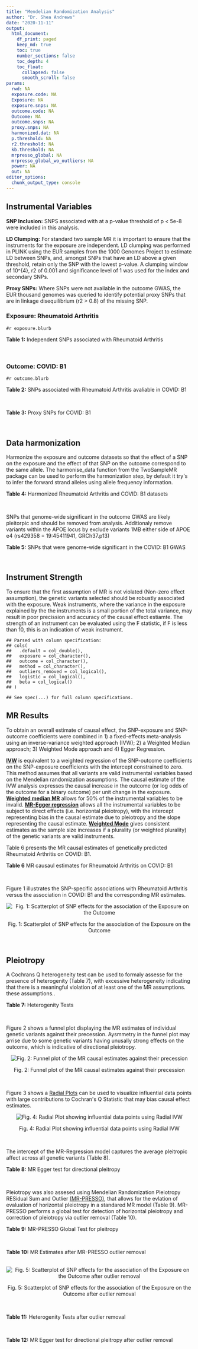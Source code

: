 ```yaml
---
title: "Mendelian Randomization Analysis"
author: "Dr. Shea Andrews"
date: "2020-11-11"
output:
  html_document:
    df_print: paged
    keep_md: true
    toc: true
    number_sections: false
    toc_depth: 4
    toc_float:
      collapsed: false
      smooth_scroll: false
params:
  rwd: NA
  exposure.code: NA
  Exposure: NA
  exposure.snps: NA
  outcome.code: NA
  Outcome: NA
  outcome.snps: NA
  proxy.snps: NA
  harmonized.dat: NA
  p.threshold: NA
  r2.threshold: NA
  kb.threshold: NA
  mrpresso_global: NA
  mrpresso_global_wo_outliers: NA
  power: NA
  out: NA
editor_options:
  chunk_output_type: console
---
```







## Instrumental Variables
**SNP Inclusion:** SNPS associated with at a p-value threshold of p < 5e-8 were included in this analysis.
<br>

**LD Clumping:** For standard two sample MR it is important to ensure that the instruments for the exposure are independent. LD clumping was performed in PLINK using the EUR samples from the 1000 Genomes Project to estimate LD between SNPs, and, amongst SNPs that have an LD above a given threshold, retain only the SNP with the lowest p-value. A clumping window of 10^{4}, r2 of 0.001 and significance level of 1 was used for the index and secondary SNPs.
<br>

**Proxy SNPs:** Where SNPs were not available in the outcome GWAS, the EUR thousand genomes was queried to identify potential proxy SNPs that are in linkage disequilibrium (r2 > 0.8) of the missing SNP.
<br>

### Exposure: Rheumatoid Arthritis
`#r exposure.blurb`
<br>

**Table 1:** Independent SNPs associated with Rheumatoid Arthritis
<div data-pagedtable="false">
  <script data-pagedtable-source type="application/json">
{"columns":[{"label":["SNP"],"name":[1],"type":["chr"],"align":["left"]},{"label":["CHROM"],"name":[2],"type":["dbl"],"align":["right"]},{"label":["POS"],"name":[3],"type":["dbl"],"align":["right"]},{"label":["REF"],"name":[4],"type":["chr"],"align":["left"]},{"label":["ALT"],"name":[5],"type":["chr"],"align":["left"]},{"label":["AF"],"name":[6],"type":["dbl"],"align":["right"]},{"label":["BETA"],"name":[7],"type":["dbl"],"align":["right"]},{"label":["SE"],"name":[8],"type":["dbl"],"align":["right"]},{"label":["Z"],"name":[9],"type":["dbl"],"align":["right"]},{"label":["P"],"name":[10],"type":["dbl"],"align":["right"]},{"label":["N"],"name":[11],"type":["dbl"],"align":["right"]},{"label":["TRAIT"],"name":[12],"type":["chr"],"align":["left"]}],"data":[{"1":"rs187786174","2":"1","3":"2523811","4":"G","5":"A","6":"0.0204778","7":"-0.11653382","8":"0.015306122","9":"-7.613543","10":"2.2e-10","11":"58284","12":"Rheumatoid_Arthritis"},{"1":"rs2240336","2":"1","3":"17674402","4":"C","5":"T","6":"0.3954930","7":"-0.10536052","8":"0.015306122","9":"-6.883554","10":"1.4e-09","11":"58284","12":"Rheumatoid_Arthritis"},{"1":"rs28411352","2":"1","3":"38278579","4":"C","5":"T","6":"0.2434500","7":"0.10436002","8":"0.022959184","9":"4.545458","10":"5.2e-09","11":"58284","12":"Rheumatoid_Arthritis"},{"1":"rs2476601","2":"1","3":"114377568","4":"A","5":"G","6":"0.8679250","7":"-0.59332700","8":"0.043367347","9":"-13.681400","10":"1.6e-149","11":"58284","12":"Rheumatoid_Arthritis"},{"1":"rs61828284","2":"1","3":"173299743","4":"C","5":"T","6":"0.0550693","7":"-0.19845094","8":"0.028061224","9":"-7.072070","10":"8.7e-09","11":"58284","12":"Rheumatoid_Arthritis"},{"1":"rs34695944","2":"2","3":"61124850","4":"T","5":"C","6":"0.3807150","7":"0.11653400","8":"0.015306122","9":"7.613540","10":"4.4e-14","11":"58284","12":"Rheumatoid_Arthritis"},{"1":"rs2661798","2":"2","3":"65635688","4":"A","5":"T","6":"0.3834450","7":"0.09431070","8":"0.015306122","9":"6.161630","10":"1.1e-09","11":"58284","12":"Rheumatoid_Arthritis"},{"1":"rs9653442","2":"2","3":"100825367","4":"C","5":"T","6":"0.5316020","7":"-0.10536052","8":"0.015306122","9":"-6.883554","10":"3.6e-12","11":"58284","12":"Rheumatoid_Arthritis"},{"1":"rs13426947","2":"2","3":"191933254","4":"G","5":"A","6":"0.1827410","7":"0.13102826","8":"0.022959184","9":"5.707009","10":"2.4e-12","11":"58284","12":"Rheumatoid_Arthritis"},{"1":"rs3087243","2":"2","3":"204738919","4":"G","5":"A","6":"0.3997100","7":"-0.13926207","8":"0.015306122","9":"-9.098455","10":"9.2e-20","11":"58284","12":"Rheumatoid_Arthritis"},{"1":"rs4452313","2":"3","3":"17047032","4":"A","5":"T","6":"0.2911230","7":"0.10536100","8":"0.015306122","9":"6.883550","10":"2.7e-10","11":"58284","12":"Rheumatoid_Arthritis"},{"1":"rs9310852","2":"3","3":"27784997","4":"A","5":"G","6":"0.4663500","7":"0.08338160","8":"0.015306122","9":"5.447600","10":"3.2e-08","11":"58284","12":"Rheumatoid_Arthritis"},{"1":"rs73081554","2":"3","3":"58302935","4":"C","5":"T","6":"0.0746377","7":"0.16551444","8":"0.035714286","9":"4.634404","10":"4.7e-08","11":"58284","12":"Rheumatoid_Arthritis"},{"1":"rs34046593","2":"4","3":"26111593","4":"G","5":"A","6":"0.2991580","7":"0.13976194","8":"0.020408163","9":"6.848335","10":"9.2e-17","11":"58284","12":"Rheumatoid_Arthritis"},{"1":"rs7731626","2":"5","3":"55444683","4":"G","5":"A","6":"0.3155110","7":"-0.19845094","8":"0.017857143","9":"-11.113253","10":"7.9e-23","11":"58284","12":"Rheumatoid_Arthritis"},{"1":"rs2561477","2":"5","3":"102608924","4":"G","5":"A","6":"0.3092130","7":"-0.10536052","8":"0.015306122","9":"-6.883554","10":"5.2e-10","11":"58284","12":"Rheumatoid_Arthritis"},{"1":"rs75599496","2":"6","3":"29205139","4":"G","5":"A","6":"0.0732724","7":"0.26236426","8":"0.038265306","9":"6.856453","10":"9.3e-18","11":"58284","12":"Rheumatoid_Arthritis"},{"1":"rs73432769","2":"6","3":"30716170","4":"C","5":"T","6":"0.0184850","7":"0.35065687","8":"0.066326531","9":"5.286827","10":"2.3e-13","11":"58284","12":"Rheumatoid_Arthritis"},{"1":"rs7754520","2":"6","3":"31906505","4":"C","5":"T","6":"0.0691295","7":"-0.57981850","8":"0.017857143","9":"-32.469836","10":"2.5e-75","11":"58284","12":"Rheumatoid_Arthritis"},{"1":"rs9296009","2":"6","3":"32114515","4":"A","5":"T","6":"0.1878170","7":"0.59783700","8":"0.007653061","9":"78.117400","10":"1.0e-250","11":"58284","12":"Rheumatoid_Arthritis"},{"1":"rs2858329","2":"6","3":"32658801","4":"A","5":"G","6":"0.4728350","7":"0.47803600","8":"0.010204082","9":"46.847500","10":"4.9e-204","11":"58284","12":"Rheumatoid_Arthritis"},{"1":"rs9277398","2":"6","3":"33051280","4":"T","5":"C","6":"0.2576700","7":"-0.35065700","8":"0.025510204","9":"-13.745700","10":"1.3e-86","11":"58284","12":"Rheumatoid_Arthritis"},{"1":"rs9277956","2":"6","3":"33211790","4":"G","5":"C","6":"0.1124360","7":"0.24846100","8":"0.017857143","9":"13.913800","10":"1.1e-32","11":"58284","12":"Rheumatoid_Arthritis"},{"1":"rs3799963","2":"6","3":"44231479","4":"G","5":"C","6":"0.0456204","7":"0.28768200","8":"0.038265306","9":"7.518090","10":"3.3e-08","11":"58284","12":"Rheumatoid_Arthritis"},{"1":"rs17264332","2":"6","3":"138005515","4":"A","5":"G","6":"0.2031930","7":"0.16251900","8":"0.015306122","9":"10.617900","10":"7.1e-19","11":"58284","12":"Rheumatoid_Arthritis"},{"1":"rs212389","2":"6","3":"159489791","4":"G","5":"A","6":"0.6965900","7":"0.09531018","8":"0.017857143","9":"5.337370","10":"1.1e-09","11":"58284","12":"Rheumatoid_Arthritis"},{"1":"rs1571878","2":"6","3":"167540842","4":"C","5":"T","6":"0.5631370","7":"-0.11653382","8":"0.012755102","9":"-9.136251","10":"4.9e-15","11":"58284","12":"Rheumatoid_Arthritis"},{"1":"rs3778753","2":"7","3":"128580042","4":"A","5":"G","6":"0.4340900","7":"0.11653400","8":"0.012755102","9":"9.136250","10":"4.2e-12","11":"58284","12":"Rheumatoid_Arthritis"},{"1":"rs11574914","2":"9","3":"34710338","4":"G","5":"A","6":"0.2992700","7":"0.12221763","8":"0.017857143","9":"6.844187","10":"1.5e-13","11":"58284","12":"Rheumatoid_Arthritis"},{"1":"rs10985070","2":"9","3":"123636121","4":"C","5":"A","6":"0.5272530","7":"-0.08338161","8":"0.015306122","9":"-5.447598","10":"1.7e-08","11":"58284","12":"Rheumatoid_Arthritis"},{"1":"rs706778","2":"10","3":"6098949","4":"C","5":"T","6":"0.4382760","7":"0.10436002","8":"0.017857143","9":"5.844161","10":"7.1e-12","11":"58284","12":"Rheumatoid_Arthritis"},{"1":"rs537544","2":"10","3":"8108382","4":"C","5":"T","6":"0.6293170","7":"-0.11653382","8":"0.015306122","9":"-7.613543","10":"8.0e-11","11":"58284","12":"Rheumatoid_Arthritis"},{"1":"rs12764378","2":"10","3":"63800004","4":"G","5":"A","6":"0.1825770","7":"0.13102826","8":"0.020408163","9":"6.420385","10":"1.9e-13","11":"58284","12":"Rheumatoid_Arthritis"},{"1":"rs10790268","2":"11","3":"118729391","4":"A","5":"G","6":"0.7762200","7":"0.16251900","8":"0.017857143","9":"9.101060","10":"3.3e-15","11":"58284","12":"Rheumatoid_Arthritis"},{"1":"rs9603608","2":"13","3":"40318819","4":"A","5":"C","6":"0.3852190","7":"-0.10436000","8":"0.017857143","9":"-5.844160","10":"7.6e-11","11":"58284","12":"Rheumatoid_Arthritis"},{"1":"rs8032939","2":"15","3":"38834033","4":"T","5":"C","6":"0.2649730","7":"0.11653400","8":"0.015306122","9":"7.613540","10":"2.4e-12","11":"58284","12":"Rheumatoid_Arthritis"},{"1":"rs8026898","2":"15","3":"69991417","4":"G","5":"A","6":"0.2595490","7":"0.14842001","8":"0.017857143","9":"8.311520","10":"2.4e-17","11":"58284","12":"Rheumatoid_Arthritis"},{"1":"rs13330176","2":"16","3":"86019087","4":"T","5":"A","6":"0.2022250","7":"0.11332869","8":"0.022959184","9":"4.936094","10":"9.0e-09","11":"58284","12":"Rheumatoid_Arthritis"},{"1":"rs59716545","2":"17","3":"38031857","4":"T","5":"G","6":"0.4167600","7":"0.09431070","8":"0.015306122","9":"6.161630","10":"2.0e-09","11":"58284","12":"Rheumatoid_Arthritis"},{"1":"rs592390","2":"18","3":"12822314","4":"T","5":"C","6":"0.4455140","7":"-0.09531020","8":"0.017857143","9":"-5.337370","10":"3.8e-09","11":"58284","12":"Rheumatoid_Arthritis"},{"1":"rs74956615","2":"19","3":"10427721","4":"T","5":"A","6":"0.0428850","7":"-0.37106368","8":"0.033163265","9":"-11.188997","10":"3.3e-16","11":"58284","12":"Rheumatoid_Arthritis"},{"1":"rs4239702","2":"20","3":"44749251","4":"T","5":"C","6":"0.7548950","7":"0.13926200","8":"0.015306122","9":"9.098460","10":"4.2e-14","11":"58284","12":"Rheumatoid_Arthritis"},{"1":"rs8133843","2":"21","3":"36738242","4":"G","5":"A","6":"0.6307830","7":"0.09531018","8":"0.020408163","9":"4.670199","10":"6.0e-09","11":"58284","12":"Rheumatoid_Arthritis"},{"1":"rs225433","2":"21","3":"43809418","4":"C","5":"G","6":"0.2398330","7":"-0.12783337","8":"0.020408163","9":"-6.263835","10":"1.8e-08","11":"58284","12":"Rheumatoid_Arthritis"},{"1":"rs2069235","2":"22","3":"39747780","4":"G","5":"A","6":"0.3169090","7":"0.10436002","8":"0.017857143","9":"5.844161","10":"3.0e-10","11":"58284","12":"Rheumatoid_Arthritis"}],"options":{"columns":{"min":{},"max":[10]},"rows":{"min":[10],"max":[10]},"pages":{}}}
  </script>
</div>
<br>

### Outcome: COVID: B1
`#r outcome.blurb`
<br>

**Table 2:** SNPs associated with Rheumatoid Arthritis avaliable in COVID: B1
<div data-pagedtable="false">
  <script data-pagedtable-source type="application/json">
{"columns":[{"label":["SNP"],"name":[1],"type":["chr"],"align":["left"]},{"label":["CHROM"],"name":[2],"type":["dbl"],"align":["right"]},{"label":["POS"],"name":[3],"type":["dbl"],"align":["right"]},{"label":["REF"],"name":[4],"type":["chr"],"align":["left"]},{"label":["ALT"],"name":[5],"type":["chr"],"align":["left"]},{"label":["AF"],"name":[6],"type":["dbl"],"align":["right"]},{"label":["BETA"],"name":[7],"type":["dbl"],"align":["right"]},{"label":["SE"],"name":[8],"type":["dbl"],"align":["right"]},{"label":["Z"],"name":[9],"type":["dbl"],"align":["right"]},{"label":["P"],"name":[10],"type":["dbl"],"align":["right"]},{"label":["N"],"name":[11],"type":["dbl"],"align":["right"]},{"label":["TRAIT"],"name":[12],"type":["chr"],"align":["left"]}],"data":[{"1":"rs2240336","2":"1","3":"17674402","4":"C","5":"T","6":"0.4508","7":"-0.0667930","8":"0.039009","9":"-1.71224589","10":"8.685e-02","11":"10908","12":"COVID:_hospitalized_vs._not_hospitalized"},{"1":"rs28411352","2":"1","3":"38278579","4":"C","5":"T","6":"0.2945","7":"-0.0833410","8":"0.045908","9":"-1.81539165","10":"6.946e-02","11":"10908","12":"COVID:_hospitalized_vs._not_hospitalized"},{"1":"rs2476601","2":"1","3":"114377568","4":"A","5":"G","6":"0.8295","7":"0.0495930","8":"0.073878","9":"0.67128238","10":"5.020e-01","11":"10639","12":"COVID:_hospitalized_vs._not_hospitalized"},{"1":"rs61828284","2":"1","3":"173299743","4":"C","5":"T","6":"0.1611","7":"0.0657390","8":"0.074729","9":"0.87969864","10":"3.790e-01","11":"10908","12":"COVID:_hospitalized_vs._not_hospitalized"},{"1":"rs34695944","2":"2","3":"61124850","4":"T","5":"C","6":"0.3412","7":"-0.0776690","8":"0.043437","9":"-1.78808389","10":"7.376e-02","11":"10908","12":"COVID:_hospitalized_vs._not_hospitalized"},{"1":"rs2661798","2":"2","3":"65635688","4":"A","5":"T","6":"0.4084","7":"0.0014620","8":"0.041224","9":"0.03546478","10":"9.717e-01","11":"10908","12":"COVID:_hospitalized_vs._not_hospitalized"},{"1":"rs9653442","2":"2","3":"100825367","4":"C","5":"T","6":"0.4862","7":"0.0081352","8":"0.039920","9":"0.20378758","10":"8.385e-01","11":"10546","12":"COVID:_hospitalized_vs._not_hospitalized"},{"1":"rs13426947","2":"2","3":"191933254","4":"G","5":"A","6":"0.2538","7":"0.0664100","8":"0.049215","9":"1.34938535","10":"1.772e-01","11":"10908","12":"COVID:_hospitalized_vs._not_hospitalized"},{"1":"rs3087243","2":"2","3":"204738919","4":"G","5":"A","6":"0.4285","7":"0.0420410","8":"0.039702","9":"1.05891391","10":"2.896e-01","11":"10908","12":"COVID:_hospitalized_vs._not_hospitalized"},{"1":"rs4452313","2":"3","3":"17047032","4":"A","5":"T","6":"0.3638","7":"-0.0113860","8":"0.046266","9":"-0.24609865","10":"8.056e-01","11":"9697","12":"COVID:_hospitalized_vs._not_hospitalized"},{"1":"rs9310852","2":"3","3":"27784997","4":"A","5":"G","6":"0.5222","7":"0.0077108","8":"0.040705","9":"0.18943127","10":"8.498e-01","11":"10208","12":"COVID:_hospitalized_vs._not_hospitalized"},{"1":"rs73081554","2":"3","3":"58302935","4":"C","5":"T","6":"0.1454","7":"-0.0119840","8":"0.088597","9":"-0.13526417","10":"8.924e-01","11":"10742","12":"COVID:_hospitalized_vs._not_hospitalized"},{"1":"rs34046593","2":"4","3":"26111593","4":"G","5":"A","6":"0.3660","7":"-0.0125110","8":"0.041858","9":"-0.29889149","10":"7.650e-01","11":"10908","12":"COVID:_hospitalized_vs._not_hospitalized"},{"1":"rs7731626","2":"5","3":"55444683","4":"G","5":"A","6":"0.3755","7":"-0.0136780","8":"0.042114","9":"-0.32478511","10":"7.453e-01","11":"10546","12":"COVID:_hospitalized_vs._not_hospitalized"},{"1":"rs2561477","2":"5","3":"102608924","4":"G","5":"A","6":"0.3085","7":"0.0758910","8":"0.044256","9":"1.71481833","10":"8.638e-02","11":"10908","12":"COVID:_hospitalized_vs._not_hospitalized"},{"1":"rs75599496","2":"6","3":"29205139","4":"G","5":"A","6":"0.1380","7":"0.0782700","8":"0.095489","9":"0.81967556","10":"4.124e-01","11":"10742","12":"COVID:_hospitalized_vs._not_hospitalized"},{"1":"rs73432769","2":"6","3":"30716170","4":"C","5":"T","6":"0.1412","7":"0.0174810","8":"0.093281","9":"0.18740151","10":"8.513e-01","11":"10443","12":"COVID:_hospitalized_vs._not_hospitalized"},{"1":"rs7754520","2":"6","3":"31906505","4":"C","5":"T","6":"0.1875","7":"0.0865920","8":"0.062581","9":"1.38367875","10":"1.665e-01","11":"10546","12":"COVID:_hospitalized_vs._not_hospitalized"},{"1":"rs9296009","2":"6","3":"32114515","4":"A","5":"T","6":"0.2590","7":"0.0613270","8":"0.048280","9":"1.27023612","10":"2.040e-01","11":"10908","12":"COVID:_hospitalized_vs._not_hospitalized"},{"1":"rs2858329","2":"6","3":"32658801","4":"A","5":"G","6":"0.4622","7":"0.0307700","8":"0.047660","9":"0.64561477","10":"5.185e-01","11":"6446","12":"COVID:_hospitalized_vs._not_hospitalized"},{"1":"rs9277398","2":"6","3":"33051280","4":"T","5":"C","6":"0.3533","7":"0.0310420","8":"0.045898","9":"0.67632577","10":"4.988e-01","11":"8290","12":"COVID:_hospitalized_vs._not_hospitalized"},{"1":"rs9277956","2":"6","3":"33211790","4":"G","5":"C","6":"0.2160","7":"-0.0077179","8":"0.056930","9":"-0.13556824","10":"8.922e-01","11":"10498","12":"COVID:_hospitalized_vs._not_hospitalized"},{"1":"rs3799963","2":"6","3":"44231479","4":"G","5":"C","6":"0.1368","7":"-0.0472110","8":"0.101720","9":"-0.46412702","10":"6.426e-01","11":"10443","12":"COVID:_hospitalized_vs._not_hospitalized"},{"1":"rs17264332","2":"6","3":"138005515","4":"A","5":"G","6":"0.2383","7":"0.0149890","8":"0.051022","9":"0.29377523","10":"7.689e-01","11":"10908","12":"COVID:_hospitalized_vs._not_hospitalized"},{"1":"rs212389","2":"6","3":"159489791","4":"G","5":"A","6":"0.5824","7":"0.0493850","8":"0.041179","9":"1.19927633","10":"2.304e-01","11":"10546","12":"COVID:_hospitalized_vs._not_hospitalized"},{"1":"rs1571878","2":"6","3":"167540842","4":"C","5":"T","6":"0.5574","7":"-0.0151850","8":"0.039473","9":"-0.38469333","10":"7.005e-01","11":"10908","12":"COVID:_hospitalized_vs._not_hospitalized"},{"1":"rs3778753","2":"7","3":"128580042","4":"A","5":"G","6":"0.4615","7":"-0.0181230","8":"0.039067","9":"-0.46389536","10":"6.427e-01","11":"10546","12":"COVID:_hospitalized_vs._not_hospitalized"},{"1":"rs11574914","2":"9","3":"34710338","4":"G","5":"A","6":"0.3321","7":"-0.0123840","8":"0.044391","9":"-0.27897547","10":"7.803e-01","11":"10208","12":"COVID:_hospitalized_vs._not_hospitalized"},{"1":"rs10985070","2":"9","3":"123636121","4":"C","5":"A","6":"0.5146","7":"-0.0221650","8":"0.040330","9":"-0.54959088","10":"5.826e-01","11":"10805","12":"COVID:_hospitalized_vs._not_hospitalized"},{"1":"rs706778","2":"10","3":"6098949","4":"C","5":"T","6":"0.4484","7":"-0.0190590","8":"0.039084","9":"-0.48764200","10":"6.258e-01","11":"10908","12":"COVID:_hospitalized_vs._not_hospitalized"},{"1":"rs537544","2":"10","3":"8108382","4":"C","5":"T","6":"0.5974","7":"0.0475450","8":"0.040531","9":"1.17305273","10":"2.408e-01","11":"10546","12":"COVID:_hospitalized_vs._not_hospitalized"},{"1":"rs12764378","2":"10","3":"63800004","4":"G","5":"A","6":"0.2637","7":"-0.1097500","8":"0.049228","9":"-2.22942228","10":"2.579e-02","11":"10908","12":"COVID:_hospitalized_vs._not_hospitalized"},{"1":"rs10790268","2":"11","3":"118729391","4":"A","5":"G","6":"0.7390","7":"-0.0876000","8":"0.058634","9":"-1.49401371","10":"1.352e-01","11":"9389","12":"COVID:_hospitalized_vs._not_hospitalized"},{"1":"rs9603608","2":"13","3":"40318819","4":"A","5":"C","6":"0.3352","7":"-0.0015089","8":"0.050268","9":"-0.03001711","10":"9.761e-01","11":"9389","12":"COVID:_hospitalized_vs._not_hospitalized"},{"1":"rs8032939","2":"15","3":"38834033","4":"T","5":"C","6":"0.3761","7":"-0.0053703","8":"0.043181","9":"-0.12436720","10":"9.010e-01","11":"10908","12":"COVID:_hospitalized_vs._not_hospitalized"},{"1":"rs8026898","2":"15","3":"69991417","4":"G","5":"A","6":"0.3426","7":"-0.0073851","8":"0.042740","9":"-0.17279130","10":"8.628e-01","11":"10908","12":"COVID:_hospitalized_vs._not_hospitalized"},{"1":"rs13330176","2":"16","3":"86019087","4":"T","5":"A","6":"0.2841","7":"-0.0120410","8":"0.046268","9":"-0.26024466","10":"7.947e-01","11":"10908","12":"COVID:_hospitalized_vs._not_hospitalized"},{"1":"rs59716545","2":"17","3":"38031857","4":"T","5":"G","6":"0.4007","7":"-0.0080932","8":"0.043840","9":"-0.18460766","10":"8.535e-01","11":"8704","12":"COVID:_hospitalized_vs._not_hospitalized"},{"1":"rs592390","2":"18","3":"12822314","4":"T","5":"C","6":"0.3918","7":"-0.0213290","8":"0.041869","9":"-0.50942225","10":"6.105e-01","11":"10908","12":"COVID:_hospitalized_vs._not_hospitalized"},{"1":"rs74956615","2":"19","3":"10427721","4":"T","5":"A","6":"0.1554","7":"0.3923900","8":"0.098778","9":"3.97244326","10":"7.113e-05","11":"8546","12":"COVID:_hospitalized_vs._not_hospitalized"},{"1":"rs4239702","2":"20","3":"44749251","4":"T","5":"C","6":"0.6935","7":"-0.0340970","8":"0.043869","9":"-0.77724589","10":"4.370e-01","11":"10908","12":"COVID:_hospitalized_vs._not_hospitalized"},{"1":"rs8133843","2":"21","3":"36738242","4":"G","5":"A","6":"0.6065","7":"-0.0220740","8":"0.040712","9":"-0.54219886","10":"5.877e-01","11":"10908","12":"COVID:_hospitalized_vs._not_hospitalized"},{"1":"rs225433","2":"21","3":"43809418","4":"C","5":"G","6":"0.3201","7":"0.0415860","8":"0.064112","9":"0.64864612","10":"5.166e-01","11":"7116","12":"COVID:_hospitalized_vs._not_hospitalized"},{"1":"rs2069235","2":"22","3":"39747780","4":"G","5":"A","6":"0.3565","7":"0.0071375","8":"0.041605","9":"0.17155390","10":"8.638e-01","11":"10908","12":"COVID:_hospitalized_vs._not_hospitalized"},{"1":"rs187786174","2":"NA","3":"NA","4":"NA","5":"NA","6":"NA","7":"NA","8":"NA","9":"NA","10":"NA","11":"NA","12":"NA"}],"options":{"columns":{"min":{},"max":[10]},"rows":{"min":[10],"max":[10]},"pages":{}}}
  </script>
</div>
<br>

**Table 3:** Proxy SNPs for COVID: B1
<div data-pagedtable="false">
  <script data-pagedtable-source type="application/json">
{"columns":[{"label":["target_snp"],"name":[1],"type":["chr"],"align":["left"]},{"label":["proxy_snp"],"name":[2],"type":["chr"],"align":["left"]},{"label":["ld.r2"],"name":[3],"type":["dbl"],"align":["right"]},{"label":["Dprime"],"name":[4],"type":["dbl"],"align":["right"]},{"label":["PHASE"],"name":[5],"type":["chr"],"align":["left"]},{"label":["X12"],"name":[6],"type":["lgl"],"align":["right"]},{"label":["CHROM"],"name":[7],"type":["dbl"],"align":["right"]},{"label":["POS"],"name":[8],"type":["dbl"],"align":["right"]},{"label":["REF.proxy"],"name":[9],"type":["chr"],"align":["left"]},{"label":["ALT.proxy"],"name":[10],"type":["lgl"],"align":["right"]},{"label":["AF"],"name":[11],"type":["dbl"],"align":["right"]},{"label":["BETA"],"name":[12],"type":["dbl"],"align":["right"]},{"label":["SE"],"name":[13],"type":["dbl"],"align":["right"]},{"label":["Z"],"name":[14],"type":["dbl"],"align":["right"]},{"label":["P"],"name":[15],"type":["dbl"],"align":["right"]},{"label":["N"],"name":[16],"type":["dbl"],"align":["right"]},{"label":["TRAIT"],"name":[17],"type":["chr"],"align":["left"]},{"label":["ref"],"name":[18],"type":["chr"],"align":["left"]},{"label":["ref.proxy"],"name":[19],"type":["lgl"],"align":["right"]},{"label":["alt"],"name":[20],"type":["chr"],"align":["left"]},{"label":["alt.proxy"],"name":[21],"type":["chr"],"align":["left"]},{"label":["ALT"],"name":[22],"type":["chr"],"align":["left"]},{"label":["REF"],"name":[23],"type":["chr"],"align":["left"]},{"label":["proxy.outcome"],"name":[24],"type":["lgl"],"align":["right"]}],"data":[{"1":"rs187786174","2":"rs745368","3":"0.990767","4":"1","5":"AT/GC","6":"NA","7":"1","8":"2524205","9":"C","10":"TRUE","11":"0.3856","12":"0.041098","13":"0.055695","14":"0.7379118","15":"0.4606","16":"7307","17":"COVID:_hospitalized_vs._not_hospitalized","18":"A","19":"TRUE","20":"G","21":"C","22":"A","23":"G","24":"TRUE"}],"options":{"columns":{"min":{},"max":[10]},"rows":{"min":[10],"max":[10]},"pages":{}}}
  </script>
</div>
<br>

## Data harmonization
Harmonize the exposure and outcome datasets so that the effect of a SNP on the exposure and the effect of that SNP on the outcome correspond to the same allele. The harmonise_data function from the TwoSampleMR package can be used to perform the harmonization step, by default it try's to infer the forward strand alleles using allele frequency information.
<br>

**Table 4:** Harmonized Rheumatoid Arthritis and COVID: B1 datasets
<div data-pagedtable="false">
  <script data-pagedtable-source type="application/json">
{"columns":[{"label":["SNP"],"name":[1],"type":["chr"],"align":["left"]},{"label":["effect_allele.exposure"],"name":[2],"type":["chr"],"align":["left"]},{"label":["other_allele.exposure"],"name":[3],"type":["chr"],"align":["left"]},{"label":["effect_allele.outcome"],"name":[4],"type":["chr"],"align":["left"]},{"label":["other_allele.outcome"],"name":[5],"type":["chr"],"align":["left"]},{"label":["beta.exposure"],"name":[6],"type":["dbl"],"align":["right"]},{"label":["beta.outcome"],"name":[7],"type":["dbl"],"align":["right"]},{"label":["eaf.exposure"],"name":[8],"type":["dbl"],"align":["right"]},{"label":["eaf.outcome"],"name":[9],"type":["dbl"],"align":["right"]},{"label":["remove"],"name":[10],"type":["lgl"],"align":["right"]},{"label":["palindromic"],"name":[11],"type":["lgl"],"align":["right"]},{"label":["ambiguous"],"name":[12],"type":["lgl"],"align":["right"]},{"label":["id.outcome"],"name":[13],"type":["chr"],"align":["left"]},{"label":["chr.outcome"],"name":[14],"type":["dbl"],"align":["right"]},{"label":["pos.outcome"],"name":[15],"type":["dbl"],"align":["right"]},{"label":["se.outcome"],"name":[16],"type":["dbl"],"align":["right"]},{"label":["z.outcome"],"name":[17],"type":["dbl"],"align":["right"]},{"label":["pval.outcome"],"name":[18],"type":["dbl"],"align":["right"]},{"label":["samplesize.outcome"],"name":[19],"type":["dbl"],"align":["right"]},{"label":["outcome"],"name":[20],"type":["chr"],"align":["left"]},{"label":["mr_keep.outcome"],"name":[21],"type":["lgl"],"align":["right"]},{"label":["pval_origin.outcome"],"name":[22],"type":["chr"],"align":["left"]},{"label":["chr.exposure"],"name":[23],"type":["dbl"],"align":["right"]},{"label":["pos.exposure"],"name":[24],"type":["dbl"],"align":["right"]},{"label":["se.exposure"],"name":[25],"type":["dbl"],"align":["right"]},{"label":["z.exposure"],"name":[26],"type":["dbl"],"align":["right"]},{"label":["pval.exposure"],"name":[27],"type":["dbl"],"align":["right"]},{"label":["samplesize.exposure"],"name":[28],"type":["dbl"],"align":["right"]},{"label":["exposure"],"name":[29],"type":["chr"],"align":["left"]},{"label":["mr_keep.exposure"],"name":[30],"type":["lgl"],"align":["right"]},{"label":["pval_origin.exposure"],"name":[31],"type":["chr"],"align":["left"]},{"label":["id.exposure"],"name":[32],"type":["chr"],"align":["left"]},{"label":["action"],"name":[33],"type":["dbl"],"align":["right"]},{"label":["mr_keep"],"name":[34],"type":["lgl"],"align":["right"]},{"label":["pt"],"name":[35],"type":["dbl"],"align":["right"]},{"label":["pleitropy_keep"],"name":[36],"type":["lgl"],"align":["right"]},{"label":["mrpresso_RSSobs"],"name":[37],"type":["lgl"],"align":["right"]},{"label":["mrpresso_pval"],"name":[38],"type":["lgl"],"align":["right"]},{"label":["mrpresso_keep"],"name":[39],"type":["lgl"],"align":["right"]}],"data":[{"1":"rs10790268","2":"G","3":"A","4":"G","5":"A","6":"0.16251900","7":"-0.0876000","8":"0.7762200","9":"0.7390","10":"FALSE","11":"FALSE","12":"FALSE","13":"NQE1gi","14":"11","15":"118729391","16":"0.058634","17":"-1.49401371","18":"1.352e-01","19":"9389","20":"covidhgi2020anaB1v4","21":"TRUE","22":"reported","23":"11","24":"118729391","25":"0.017857143","26":"9.101060","27":"3.3e-15","28":"58284","29":"Okada2014rartis","30":"TRUE","31":"reported","32":"zr3tug","33":"2","34":"TRUE","35":"5e-08","36":"TRUE","37":"NA","38":"NA","39":"TRUE"},{"1":"rs10985070","2":"A","3":"C","4":"A","5":"C","6":"-0.08338161","7":"-0.0221650","8":"0.5272530","9":"0.5146","10":"FALSE","11":"FALSE","12":"FALSE","13":"NQE1gi","14":"9","15":"123636121","16":"0.040330","17":"-0.54959088","18":"5.826e-01","19":"10805","20":"covidhgi2020anaB1v4","21":"TRUE","22":"reported","23":"9","24":"123636121","25":"0.015306122","26":"-5.447598","27":"1.7e-08","28":"58284","29":"Okada2014rartis","30":"TRUE","31":"reported","32":"zr3tug","33":"2","34":"TRUE","35":"5e-08","36":"TRUE","37":"NA","38":"NA","39":"TRUE"},{"1":"rs11574914","2":"A","3":"G","4":"A","5":"G","6":"0.12221763","7":"-0.0123840","8":"0.2992700","9":"0.3321","10":"FALSE","11":"FALSE","12":"FALSE","13":"NQE1gi","14":"9","15":"34710338","16":"0.044391","17":"-0.27897547","18":"7.803e-01","19":"10208","20":"covidhgi2020anaB1v4","21":"TRUE","22":"reported","23":"9","24":"34710338","25":"0.017857143","26":"6.844187","27":"1.5e-13","28":"58284","29":"Okada2014rartis","30":"TRUE","31":"reported","32":"zr3tug","33":"2","34":"TRUE","35":"5e-08","36":"TRUE","37":"NA","38":"NA","39":"TRUE"},{"1":"rs12764378","2":"A","3":"G","4":"A","5":"G","6":"0.13102826","7":"-0.1097500","8":"0.1825770","9":"0.2637","10":"FALSE","11":"FALSE","12":"FALSE","13":"NQE1gi","14":"10","15":"63800004","16":"0.049228","17":"-2.22942228","18":"2.579e-02","19":"10908","20":"covidhgi2020anaB1v4","21":"TRUE","22":"reported","23":"10","24":"63800004","25":"0.020408163","26":"6.420385","27":"1.9e-13","28":"58284","29":"Okada2014rartis","30":"TRUE","31":"reported","32":"zr3tug","33":"2","34":"TRUE","35":"5e-08","36":"TRUE","37":"NA","38":"NA","39":"TRUE"},{"1":"rs13330176","2":"A","3":"T","4":"A","5":"T","6":"0.11332869","7":"-0.0120410","8":"0.2022250","9":"0.2841","10":"FALSE","11":"TRUE","12":"FALSE","13":"NQE1gi","14":"16","15":"86019087","16":"0.046268","17":"-0.26024466","18":"7.947e-01","19":"10908","20":"covidhgi2020anaB1v4","21":"TRUE","22":"reported","23":"16","24":"86019087","25":"0.022959184","26":"4.936094","27":"9.0e-09","28":"58284","29":"Okada2014rartis","30":"TRUE","31":"reported","32":"zr3tug","33":"2","34":"TRUE","35":"5e-08","36":"TRUE","37":"NA","38":"NA","39":"TRUE"},{"1":"rs13426947","2":"A","3":"G","4":"A","5":"G","6":"0.13102826","7":"0.0664100","8":"0.1827410","9":"0.2538","10":"FALSE","11":"FALSE","12":"FALSE","13":"NQE1gi","14":"2","15":"191933254","16":"0.049215","17":"1.34938535","18":"1.772e-01","19":"10908","20":"covidhgi2020anaB1v4","21":"TRUE","22":"reported","23":"2","24":"191933254","25":"0.022959184","26":"5.707009","27":"2.4e-12","28":"58284","29":"Okada2014rartis","30":"TRUE","31":"reported","32":"zr3tug","33":"2","34":"TRUE","35":"5e-08","36":"TRUE","37":"NA","38":"NA","39":"TRUE"},{"1":"rs1571878","2":"T","3":"C","4":"T","5":"C","6":"-0.11653382","7":"-0.0151850","8":"0.5631370","9":"0.5574","10":"FALSE","11":"FALSE","12":"FALSE","13":"NQE1gi","14":"6","15":"167540842","16":"0.039473","17":"-0.38469333","18":"7.005e-01","19":"10908","20":"covidhgi2020anaB1v4","21":"TRUE","22":"reported","23":"6","24":"167540842","25":"0.012755102","26":"-9.136251","27":"4.9e-15","28":"58284","29":"Okada2014rartis","30":"TRUE","31":"reported","32":"zr3tug","33":"2","34":"TRUE","35":"5e-08","36":"TRUE","37":"NA","38":"NA","39":"TRUE"},{"1":"rs17264332","2":"G","3":"A","4":"G","5":"A","6":"0.16251900","7":"0.0149890","8":"0.2031930","9":"0.2383","10":"FALSE","11":"FALSE","12":"FALSE","13":"NQE1gi","14":"6","15":"138005515","16":"0.051022","17":"0.29377523","18":"7.689e-01","19":"10908","20":"covidhgi2020anaB1v4","21":"TRUE","22":"reported","23":"6","24":"138005515","25":"0.015306122","26":"10.617900","27":"7.1e-19","28":"58284","29":"Okada2014rartis","30":"TRUE","31":"reported","32":"zr3tug","33":"2","34":"TRUE","35":"5e-08","36":"TRUE","37":"NA","38":"NA","39":"TRUE"},{"1":"rs187786174","2":"A","3":"G","4":"A","5":"G","6":"-0.11653382","7":"0.0410980","8":"0.0204778","9":"0.3856","10":"FALSE","11":"FALSE","12":"FALSE","13":"NQE1gi","14":"1","15":"2524205","16":"0.055695","17":"0.73791184","18":"4.606e-01","19":"7307","20":"covidhgi2020anaB1v4","21":"TRUE","22":"reported","23":"1","24":"2523811","25":"0.015306122","26":"-7.613543","27":"2.2e-10","28":"58284","29":"Okada2014rartis","30":"TRUE","31":"reported","32":"zr3tug","33":"2","34":"TRUE","35":"5e-08","36":"TRUE","37":"NA","38":"NA","39":"TRUE"},{"1":"rs2069235","2":"A","3":"G","4":"A","5":"G","6":"0.10436002","7":"0.0071375","8":"0.3169090","9":"0.3565","10":"FALSE","11":"FALSE","12":"FALSE","13":"NQE1gi","14":"22","15":"39747780","16":"0.041605","17":"0.17155390","18":"8.638e-01","19":"10908","20":"covidhgi2020anaB1v4","21":"TRUE","22":"reported","23":"22","24":"39747780","25":"0.017857143","26":"5.844161","27":"3.0e-10","28":"58284","29":"Okada2014rartis","30":"TRUE","31":"reported","32":"zr3tug","33":"2","34":"TRUE","35":"5e-08","36":"TRUE","37":"NA","38":"NA","39":"TRUE"},{"1":"rs212389","2":"A","3":"G","4":"A","5":"G","6":"0.09531018","7":"0.0493850","8":"0.6965900","9":"0.5824","10":"FALSE","11":"FALSE","12":"FALSE","13":"NQE1gi","14":"6","15":"159489791","16":"0.041179","17":"1.19927633","18":"2.304e-01","19":"10546","20":"covidhgi2020anaB1v4","21":"TRUE","22":"reported","23":"6","24":"159489791","25":"0.017857143","26":"5.337370","27":"1.1e-09","28":"58284","29":"Okada2014rartis","30":"TRUE","31":"reported","32":"zr3tug","33":"2","34":"TRUE","35":"5e-08","36":"TRUE","37":"NA","38":"NA","39":"TRUE"},{"1":"rs2240336","2":"T","3":"C","4":"T","5":"C","6":"-0.10536052","7":"-0.0667930","8":"0.3954930","9":"0.4508","10":"FALSE","11":"FALSE","12":"FALSE","13":"NQE1gi","14":"1","15":"17674402","16":"0.039009","17":"-1.71224589","18":"8.685e-02","19":"10908","20":"covidhgi2020anaB1v4","21":"TRUE","22":"reported","23":"1","24":"17674402","25":"0.015306122","26":"-6.883554","27":"1.4e-09","28":"58284","29":"Okada2014rartis","30":"TRUE","31":"reported","32":"zr3tug","33":"2","34":"TRUE","35":"5e-08","36":"TRUE","37":"NA","38":"NA","39":"TRUE"},{"1":"rs225433","2":"G","3":"C","4":"G","5":"C","6":"-0.12783337","7":"0.0415860","8":"0.2398330","9":"0.3201","10":"FALSE","11":"TRUE","12":"FALSE","13":"NQE1gi","14":"21","15":"43809418","16":"0.064112","17":"0.64864612","18":"5.166e-01","19":"7116","20":"covidhgi2020anaB1v4","21":"TRUE","22":"reported","23":"21","24":"43809418","25":"0.020408163","26":"-6.263835","27":"1.8e-08","28":"58284","29":"Okada2014rartis","30":"TRUE","31":"reported","32":"zr3tug","33":"2","34":"TRUE","35":"5e-08","36":"TRUE","37":"NA","38":"NA","39":"TRUE"},{"1":"rs2476601","2":"G","3":"A","4":"G","5":"A","6":"-0.59332700","7":"0.0495930","8":"0.8679250","9":"0.8295","10":"FALSE","11":"FALSE","12":"FALSE","13":"NQE1gi","14":"1","15":"114377568","16":"0.073878","17":"0.67128238","18":"5.020e-01","19":"10639","20":"covidhgi2020anaB1v4","21":"TRUE","22":"reported","23":"1","24":"114377568","25":"0.043367347","26":"-13.681400","27":"1.6e-149","28":"58284","29":"Okada2014rartis","30":"TRUE","31":"reported","32":"zr3tug","33":"2","34":"TRUE","35":"5e-08","36":"TRUE","37":"NA","38":"NA","39":"TRUE"},{"1":"rs2561477","2":"A","3":"G","4":"A","5":"G","6":"-0.10536052","7":"0.0758910","8":"0.3092130","9":"0.3085","10":"FALSE","11":"FALSE","12":"FALSE","13":"NQE1gi","14":"5","15":"102608924","16":"0.044256","17":"1.71481833","18":"8.638e-02","19":"10908","20":"covidhgi2020anaB1v4","21":"TRUE","22":"reported","23":"5","24":"102608924","25":"0.015306122","26":"-6.883554","27":"5.2e-10","28":"58284","29":"Okada2014rartis","30":"TRUE","31":"reported","32":"zr3tug","33":"2","34":"TRUE","35":"5e-08","36":"TRUE","37":"NA","38":"NA","39":"TRUE"},{"1":"rs2661798","2":"T","3":"A","4":"T","5":"A","6":"0.09431070","7":"0.0014620","8":"0.3834450","9":"0.4084","10":"FALSE","11":"TRUE","12":"FALSE","13":"NQE1gi","14":"2","15":"65635688","16":"0.041224","17":"0.03546478","18":"9.717e-01","19":"10908","20":"covidhgi2020anaB1v4","21":"TRUE","22":"reported","23":"2","24":"65635688","25":"0.015306122","26":"6.161630","27":"1.1e-09","28":"58284","29":"Okada2014rartis","30":"TRUE","31":"reported","32":"zr3tug","33":"2","34":"TRUE","35":"5e-08","36":"TRUE","37":"NA","38":"NA","39":"TRUE"},{"1":"rs28411352","2":"T","3":"C","4":"T","5":"C","6":"0.10436002","7":"-0.0833410","8":"0.2434500","9":"0.2945","10":"FALSE","11":"FALSE","12":"FALSE","13":"NQE1gi","14":"1","15":"38278579","16":"0.045908","17":"-1.81539165","18":"6.946e-02","19":"10908","20":"covidhgi2020anaB1v4","21":"TRUE","22":"reported","23":"1","24":"38278579","25":"0.022959184","26":"4.545458","27":"5.2e-09","28":"58284","29":"Okada2014rartis","30":"TRUE","31":"reported","32":"zr3tug","33":"2","34":"TRUE","35":"5e-08","36":"TRUE","37":"NA","38":"NA","39":"TRUE"},{"1":"rs2858329","2":"G","3":"A","4":"G","5":"A","6":"0.47803600","7":"0.0307700","8":"0.4728350","9":"0.4622","10":"FALSE","11":"FALSE","12":"FALSE","13":"NQE1gi","14":"6","15":"32658801","16":"0.047660","17":"0.64561477","18":"5.185e-01","19":"6446","20":"covidhgi2020anaB1v4","21":"TRUE","22":"reported","23":"6","24":"32658801","25":"0.010204082","26":"46.847500","27":"1.0e-200","28":"58284","29":"Okada2014rartis","30":"TRUE","31":"reported","32":"zr3tug","33":"2","34":"TRUE","35":"5e-08","36":"TRUE","37":"NA","38":"NA","39":"TRUE"},{"1":"rs3087243","2":"A","3":"G","4":"A","5":"G","6":"-0.13926207","7":"0.0420410","8":"0.3997100","9":"0.4285","10":"FALSE","11":"FALSE","12":"FALSE","13":"NQE1gi","14":"2","15":"204738919","16":"0.039702","17":"1.05891391","18":"2.896e-01","19":"10908","20":"covidhgi2020anaB1v4","21":"TRUE","22":"reported","23":"2","24":"204738919","25":"0.015306122","26":"-9.098455","27":"9.2e-20","28":"58284","29":"Okada2014rartis","30":"TRUE","31":"reported","32":"zr3tug","33":"2","34":"TRUE","35":"5e-08","36":"TRUE","37":"NA","38":"NA","39":"TRUE"},{"1":"rs34046593","2":"A","3":"G","4":"A","5":"G","6":"0.13976194","7":"-0.0125110","8":"0.2991580","9":"0.3660","10":"FALSE","11":"FALSE","12":"FALSE","13":"NQE1gi","14":"4","15":"26111593","16":"0.041858","17":"-0.29889149","18":"7.650e-01","19":"10908","20":"covidhgi2020anaB1v4","21":"TRUE","22":"reported","23":"4","24":"26111593","25":"0.020408163","26":"6.848335","27":"9.2e-17","28":"58284","29":"Okada2014rartis","30":"TRUE","31":"reported","32":"zr3tug","33":"2","34":"TRUE","35":"5e-08","36":"TRUE","37":"NA","38":"NA","39":"TRUE"},{"1":"rs34695944","2":"C","3":"T","4":"C","5":"T","6":"0.11653400","7":"-0.0776690","8":"0.3807150","9":"0.3412","10":"FALSE","11":"FALSE","12":"FALSE","13":"NQE1gi","14":"2","15":"61124850","16":"0.043437","17":"-1.78808389","18":"7.376e-02","19":"10908","20":"covidhgi2020anaB1v4","21":"TRUE","22":"reported","23":"2","24":"61124850","25":"0.015306122","26":"7.613540","27":"4.4e-14","28":"58284","29":"Okada2014rartis","30":"TRUE","31":"reported","32":"zr3tug","33":"2","34":"TRUE","35":"5e-08","36":"TRUE","37":"NA","38":"NA","39":"TRUE"},{"1":"rs3778753","2":"G","3":"A","4":"G","5":"A","6":"0.11653400","7":"-0.0181230","8":"0.4340900","9":"0.4615","10":"FALSE","11":"FALSE","12":"FALSE","13":"NQE1gi","14":"7","15":"128580042","16":"0.039067","17":"-0.46389536","18":"6.427e-01","19":"10546","20":"covidhgi2020anaB1v4","21":"TRUE","22":"reported","23":"7","24":"128580042","25":"0.012755102","26":"9.136250","27":"4.2e-12","28":"58284","29":"Okada2014rartis","30":"TRUE","31":"reported","32":"zr3tug","33":"2","34":"TRUE","35":"5e-08","36":"TRUE","37":"NA","38":"NA","39":"TRUE"},{"1":"rs3799963","2":"C","3":"G","4":"C","5":"G","6":"0.28768200","7":"-0.0472110","8":"0.0456204","9":"0.1368","10":"FALSE","11":"TRUE","12":"FALSE","13":"NQE1gi","14":"6","15":"44231479","16":"0.101720","17":"-0.46412702","18":"6.426e-01","19":"10443","20":"covidhgi2020anaB1v4","21":"TRUE","22":"reported","23":"6","24":"44231479","25":"0.038265306","26":"7.518090","27":"3.3e-08","28":"58284","29":"Okada2014rartis","30":"TRUE","31":"reported","32":"zr3tug","33":"2","34":"TRUE","35":"5e-08","36":"TRUE","37":"NA","38":"NA","39":"TRUE"},{"1":"rs4239702","2":"C","3":"T","4":"C","5":"T","6":"0.13926200","7":"-0.0340970","8":"0.7548950","9":"0.6935","10":"FALSE","11":"FALSE","12":"FALSE","13":"NQE1gi","14":"20","15":"44749251","16":"0.043869","17":"-0.77724589","18":"4.370e-01","19":"10908","20":"covidhgi2020anaB1v4","21":"TRUE","22":"reported","23":"20","24":"44749251","25":"0.015306122","26":"9.098460","27":"4.2e-14","28":"58284","29":"Okada2014rartis","30":"TRUE","31":"reported","32":"zr3tug","33":"2","34":"TRUE","35":"5e-08","36":"TRUE","37":"NA","38":"NA","39":"TRUE"},{"1":"rs4452313","2":"T","3":"A","4":"T","5":"A","6":"0.10536100","7":"-0.0113860","8":"0.2911230","9":"0.3638","10":"FALSE","11":"TRUE","12":"FALSE","13":"NQE1gi","14":"3","15":"17047032","16":"0.046266","17":"-0.24609865","18":"8.056e-01","19":"9697","20":"covidhgi2020anaB1v4","21":"TRUE","22":"reported","23":"3","24":"17047032","25":"0.015306122","26":"6.883550","27":"2.7e-10","28":"58284","29":"Okada2014rartis","30":"TRUE","31":"reported","32":"zr3tug","33":"2","34":"TRUE","35":"5e-08","36":"TRUE","37":"NA","38":"NA","39":"TRUE"},{"1":"rs537544","2":"T","3":"C","4":"T","5":"C","6":"-0.11653382","7":"0.0475450","8":"0.6293170","9":"0.5974","10":"FALSE","11":"FALSE","12":"FALSE","13":"NQE1gi","14":"10","15":"8108382","16":"0.040531","17":"1.17305273","18":"2.408e-01","19":"10546","20":"covidhgi2020anaB1v4","21":"TRUE","22":"reported","23":"10","24":"8108382","25":"0.015306122","26":"-7.613543","27":"8.0e-11","28":"58284","29":"Okada2014rartis","30":"TRUE","31":"reported","32":"zr3tug","33":"2","34":"TRUE","35":"5e-08","36":"TRUE","37":"NA","38":"NA","39":"TRUE"},{"1":"rs592390","2":"C","3":"T","4":"C","5":"T","6":"-0.09531020","7":"-0.0213290","8":"0.4455140","9":"0.3918","10":"FALSE","11":"FALSE","12":"FALSE","13":"NQE1gi","14":"18","15":"12822314","16":"0.041869","17":"-0.50942225","18":"6.105e-01","19":"10908","20":"covidhgi2020anaB1v4","21":"TRUE","22":"reported","23":"18","24":"12822314","25":"0.017857143","26":"-5.337370","27":"3.8e-09","28":"58284","29":"Okada2014rartis","30":"TRUE","31":"reported","32":"zr3tug","33":"2","34":"TRUE","35":"5e-08","36":"TRUE","37":"NA","38":"NA","39":"TRUE"},{"1":"rs59716545","2":"G","3":"T","4":"G","5":"T","6":"0.09431070","7":"-0.0080932","8":"0.4167600","9":"0.4007","10":"FALSE","11":"FALSE","12":"FALSE","13":"NQE1gi","14":"17","15":"38031857","16":"0.043840","17":"-0.18460766","18":"8.535e-01","19":"8704","20":"covidhgi2020anaB1v4","21":"TRUE","22":"reported","23":"17","24":"38031857","25":"0.015306122","26":"6.161630","27":"2.0e-09","28":"58284","29":"Okada2014rartis","30":"TRUE","31":"reported","32":"zr3tug","33":"2","34":"TRUE","35":"5e-08","36":"TRUE","37":"NA","38":"NA","39":"TRUE"},{"1":"rs61828284","2":"T","3":"C","4":"T","5":"C","6":"-0.19845094","7":"0.0657390","8":"0.0550693","9":"0.1611","10":"FALSE","11":"FALSE","12":"FALSE","13":"NQE1gi","14":"1","15":"173299743","16":"0.074729","17":"0.87969864","18":"3.790e-01","19":"10908","20":"covidhgi2020anaB1v4","21":"TRUE","22":"reported","23":"1","24":"173299743","25":"0.028061224","26":"-7.072070","27":"8.7e-09","28":"58284","29":"Okada2014rartis","30":"TRUE","31":"reported","32":"zr3tug","33":"2","34":"TRUE","35":"5e-08","36":"TRUE","37":"NA","38":"NA","39":"TRUE"},{"1":"rs706778","2":"T","3":"C","4":"T","5":"C","6":"0.10436002","7":"-0.0190590","8":"0.4382760","9":"0.4484","10":"FALSE","11":"FALSE","12":"FALSE","13":"NQE1gi","14":"10","15":"6098949","16":"0.039084","17":"-0.48764200","18":"6.258e-01","19":"10908","20":"covidhgi2020anaB1v4","21":"TRUE","22":"reported","23":"10","24":"6098949","25":"0.017857143","26":"5.844161","27":"7.1e-12","28":"58284","29":"Okada2014rartis","30":"TRUE","31":"reported","32":"zr3tug","33":"2","34":"TRUE","35":"5e-08","36":"TRUE","37":"NA","38":"NA","39":"TRUE"},{"1":"rs73081554","2":"T","3":"C","4":"T","5":"C","6":"0.16551444","7":"-0.0119840","8":"0.0746377","9":"0.1454","10":"FALSE","11":"FALSE","12":"FALSE","13":"NQE1gi","14":"3","15":"58302935","16":"0.088597","17":"-0.13526417","18":"8.924e-01","19":"10742","20":"covidhgi2020anaB1v4","21":"TRUE","22":"reported","23":"3","24":"58302935","25":"0.035714286","26":"4.634404","27":"4.7e-08","28":"58284","29":"Okada2014rartis","30":"TRUE","31":"reported","32":"zr3tug","33":"2","34":"TRUE","35":"5e-08","36":"TRUE","37":"NA","38":"NA","39":"TRUE"},{"1":"rs73432769","2":"T","3":"C","4":"T","5":"C","6":"0.35065687","7":"0.0174810","8":"0.0184850","9":"0.1412","10":"FALSE","11":"FALSE","12":"FALSE","13":"NQE1gi","14":"6","15":"30716170","16":"0.093281","17":"0.18740151","18":"8.513e-01","19":"10443","20":"covidhgi2020anaB1v4","21":"TRUE","22":"reported","23":"6","24":"30716170","25":"0.066326531","26":"5.286827","27":"2.3e-13","28":"58284","29":"Okada2014rartis","30":"TRUE","31":"reported","32":"zr3tug","33":"2","34":"TRUE","35":"5e-08","36":"TRUE","37":"NA","38":"NA","39":"TRUE"},{"1":"rs74956615","2":"A","3":"T","4":"A","5":"T","6":"-0.37106368","7":"0.3923900","8":"0.0428850","9":"0.1554","10":"FALSE","11":"TRUE","12":"FALSE","13":"NQE1gi","14":"19","15":"10427721","16":"0.098778","17":"3.97244326","18":"7.113e-05","19":"8546","20":"covidhgi2020anaB1v4","21":"TRUE","22":"reported","23":"19","24":"10427721","25":"0.033163265","26":"-11.188997","27":"3.3e-16","28":"58284","29":"Okada2014rartis","30":"TRUE","31":"reported","32":"zr3tug","33":"2","34":"TRUE","35":"5e-08","36":"TRUE","37":"NA","38":"NA","39":"TRUE"},{"1":"rs75599496","2":"A","3":"G","4":"A","5":"G","6":"0.26236426","7":"0.0782700","8":"0.0732724","9":"0.1380","10":"FALSE","11":"FALSE","12":"FALSE","13":"NQE1gi","14":"6","15":"29205139","16":"0.095489","17":"0.81967556","18":"4.124e-01","19":"10742","20":"covidhgi2020anaB1v4","21":"TRUE","22":"reported","23":"6","24":"29205139","25":"0.038265306","26":"6.856453","27":"9.3e-18","28":"58284","29":"Okada2014rartis","30":"TRUE","31":"reported","32":"zr3tug","33":"2","34":"TRUE","35":"5e-08","36":"TRUE","37":"NA","38":"NA","39":"TRUE"},{"1":"rs7731626","2":"A","3":"G","4":"A","5":"G","6":"-0.19845094","7":"-0.0136780","8":"0.3155110","9":"0.3755","10":"FALSE","11":"FALSE","12":"FALSE","13":"NQE1gi","14":"5","15":"55444683","16":"0.042114","17":"-0.32478511","18":"7.453e-01","19":"10546","20":"covidhgi2020anaB1v4","21":"TRUE","22":"reported","23":"5","24":"55444683","25":"0.017857143","26":"-11.113253","27":"7.9e-23","28":"58284","29":"Okada2014rartis","30":"TRUE","31":"reported","32":"zr3tug","33":"2","34":"TRUE","35":"5e-08","36":"TRUE","37":"NA","38":"NA","39":"TRUE"},{"1":"rs7754520","2":"T","3":"C","4":"T","5":"C","6":"-0.57981850","7":"0.0865920","8":"0.0691295","9":"0.1875","10":"FALSE","11":"FALSE","12":"FALSE","13":"NQE1gi","14":"6","15":"31906505","16":"0.062581","17":"1.38367875","18":"1.665e-01","19":"10546","20":"covidhgi2020anaB1v4","21":"TRUE","22":"reported","23":"6","24":"31906505","25":"0.017857143","26":"-32.469836","27":"2.5e-75","28":"58284","29":"Okada2014rartis","30":"TRUE","31":"reported","32":"zr3tug","33":"2","34":"TRUE","35":"5e-08","36":"TRUE","37":"NA","38":"NA","39":"TRUE"},{"1":"rs8026898","2":"A","3":"G","4":"A","5":"G","6":"0.14842001","7":"-0.0073851","8":"0.2595490","9":"0.3426","10":"FALSE","11":"FALSE","12":"FALSE","13":"NQE1gi","14":"15","15":"69991417","16":"0.042740","17":"-0.17279130","18":"8.628e-01","19":"10908","20":"covidhgi2020anaB1v4","21":"TRUE","22":"reported","23":"15","24":"69991417","25":"0.017857143","26":"8.311520","27":"2.4e-17","28":"58284","29":"Okada2014rartis","30":"TRUE","31":"reported","32":"zr3tug","33":"2","34":"TRUE","35":"5e-08","36":"TRUE","37":"NA","38":"NA","39":"TRUE"},{"1":"rs8032939","2":"C","3":"T","4":"C","5":"T","6":"0.11653400","7":"-0.0053703","8":"0.2649730","9":"0.3761","10":"FALSE","11":"FALSE","12":"FALSE","13":"NQE1gi","14":"15","15":"38834033","16":"0.043181","17":"-0.12436720","18":"9.010e-01","19":"10908","20":"covidhgi2020anaB1v4","21":"TRUE","22":"reported","23":"15","24":"38834033","25":"0.015306122","26":"7.613540","27":"2.4e-12","28":"58284","29":"Okada2014rartis","30":"TRUE","31":"reported","32":"zr3tug","33":"2","34":"TRUE","35":"5e-08","36":"TRUE","37":"NA","38":"NA","39":"TRUE"},{"1":"rs8133843","2":"A","3":"G","4":"A","5":"G","6":"0.09531018","7":"-0.0220740","8":"0.6307830","9":"0.6065","10":"FALSE","11":"FALSE","12":"FALSE","13":"NQE1gi","14":"21","15":"36738242","16":"0.040712","17":"-0.54219886","18":"5.877e-01","19":"10908","20":"covidhgi2020anaB1v4","21":"TRUE","22":"reported","23":"21","24":"36738242","25":"0.020408163","26":"4.670199","27":"6.0e-09","28":"58284","29":"Okada2014rartis","30":"TRUE","31":"reported","32":"zr3tug","33":"2","34":"TRUE","35":"5e-08","36":"TRUE","37":"NA","38":"NA","39":"TRUE"},{"1":"rs9277398","2":"C","3":"T","4":"C","5":"T","6":"-0.35065700","7":"0.0310420","8":"0.2576700","9":"0.3533","10":"FALSE","11":"FALSE","12":"FALSE","13":"NQE1gi","14":"6","15":"33051280","16":"0.045898","17":"0.67632577","18":"4.988e-01","19":"8290","20":"covidhgi2020anaB1v4","21":"TRUE","22":"reported","23":"6","24":"33051280","25":"0.025510204","26":"-13.745700","27":"1.3e-86","28":"58284","29":"Okada2014rartis","30":"TRUE","31":"reported","32":"zr3tug","33":"2","34":"TRUE","35":"5e-08","36":"TRUE","37":"NA","38":"NA","39":"TRUE"},{"1":"rs9277956","2":"C","3":"G","4":"C","5":"G","6":"0.24846100","7":"-0.0077179","8":"0.1124360","9":"0.2160","10":"FALSE","11":"TRUE","12":"FALSE","13":"NQE1gi","14":"6","15":"33211790","16":"0.056930","17":"-0.13556824","18":"8.922e-01","19":"10498","20":"covidhgi2020anaB1v4","21":"TRUE","22":"reported","23":"6","24":"33211790","25":"0.017857143","26":"13.913800","27":"1.1e-32","28":"58284","29":"Okada2014rartis","30":"TRUE","31":"reported","32":"zr3tug","33":"2","34":"TRUE","35":"5e-08","36":"TRUE","37":"NA","38":"NA","39":"TRUE"},{"1":"rs9296009","2":"T","3":"A","4":"T","5":"A","6":"0.59783700","7":"0.0613270","8":"0.1878170","9":"0.2590","10":"FALSE","11":"TRUE","12":"FALSE","13":"NQE1gi","14":"6","15":"32114515","16":"0.048280","17":"1.27023612","18":"2.040e-01","19":"10908","20":"covidhgi2020anaB1v4","21":"TRUE","22":"reported","23":"6","24":"32114515","25":"0.007653061","26":"78.117400","27":"1.0e-200","28":"58284","29":"Okada2014rartis","30":"TRUE","31":"reported","32":"zr3tug","33":"2","34":"TRUE","35":"5e-08","36":"TRUE","37":"NA","38":"NA","39":"TRUE"},{"1":"rs9310852","2":"G","3":"A","4":"G","5":"A","6":"0.08338160","7":"0.0077108","8":"0.4663500","9":"0.5222","10":"FALSE","11":"FALSE","12":"FALSE","13":"NQE1gi","14":"3","15":"27784997","16":"0.040705","17":"0.18943127","18":"8.498e-01","19":"10208","20":"covidhgi2020anaB1v4","21":"TRUE","22":"reported","23":"3","24":"27784997","25":"0.015306122","26":"5.447600","27":"3.2e-08","28":"58284","29":"Okada2014rartis","30":"TRUE","31":"reported","32":"zr3tug","33":"2","34":"TRUE","35":"5e-08","36":"TRUE","37":"NA","38":"NA","39":"TRUE"},{"1":"rs9603608","2":"C","3":"A","4":"C","5":"A","6":"-0.10436000","7":"-0.0015089","8":"0.3852190","9":"0.3352","10":"FALSE","11":"FALSE","12":"FALSE","13":"NQE1gi","14":"13","15":"40318819","16":"0.050268","17":"-0.03001711","18":"9.761e-01","19":"9389","20":"covidhgi2020anaB1v4","21":"TRUE","22":"reported","23":"13","24":"40318819","25":"0.017857143","26":"-5.844160","27":"7.6e-11","28":"58284","29":"Okada2014rartis","30":"TRUE","31":"reported","32":"zr3tug","33":"2","34":"TRUE","35":"5e-08","36":"TRUE","37":"NA","38":"NA","39":"TRUE"},{"1":"rs9653442","2":"T","3":"C","4":"T","5":"C","6":"-0.10536052","7":"0.0081352","8":"0.5316020","9":"0.4862","10":"FALSE","11":"FALSE","12":"FALSE","13":"NQE1gi","14":"2","15":"100825367","16":"0.039920","17":"0.20378758","18":"8.385e-01","19":"10546","20":"covidhgi2020anaB1v4","21":"TRUE","22":"reported","23":"2","24":"100825367","25":"0.015306122","26":"-6.883554","27":"3.6e-12","28":"58284","29":"Okada2014rartis","30":"TRUE","31":"reported","32":"zr3tug","33":"2","34":"TRUE","35":"5e-08","36":"TRUE","37":"NA","38":"NA","39":"TRUE"}],"options":{"columns":{"min":{},"max":[10]},"rows":{"min":[10],"max":[10]},"pages":{}}}
  </script>
</div>
<br>

SNPs that genome-wide significant in the outcome GWAS are likely pleitorpic and should be removed from analysis. Additionaly remove variants within the APOE locus by exclude variants 1MB either side of APOE e4 (rs429358 = 19:45411941, GRCh37.p13)
<br>


**Table 5:** SNPs that were genome-wide significant in the COVID: B1 GWAS
<div data-pagedtable="false">
  <script data-pagedtable-source type="application/json">
{"columns":[{"label":["SNP"],"name":[1],"type":["chr"],"align":["left"]},{"label":["chr.outcome"],"name":[2],"type":["dbl"],"align":["right"]},{"label":["pos.outcome"],"name":[3],"type":["dbl"],"align":["right"]},{"label":["pval.exposure"],"name":[4],"type":["dbl"],"align":["right"]},{"label":["pval.outcome"],"name":[5],"type":["dbl"],"align":["right"]}],"data":[],"options":{"columns":{"min":{},"max":[10]},"rows":{"min":[10],"max":[10]},"pages":{}}}
  </script>
</div>
<br>


## Instrument Strength
To ensure that the first assumption of MR is not violated (Non-zero effect assumption), the genetic variants selected should be robustly associated with the exposure. Weak instruments, where the variance in the exposure explained by the the instruments is a small portion of the total variance, may result in poor precission and accuracy of the causal effect estiamte. The strength of an instrument can be evaluated using the F statistic, if F is less than 10, this is an indication of weak instrument.


```
## Parsed with column specification:
## cols(
##   .default = col_double(),
##   exposure = col_character(),
##   outcome = col_character(),
##   method = col_character(),
##   outliers_removed = col_logical(),
##   logistic = col_logical(),
##   beta = col_logical()
## )
```

```
## See spec(...) for full column specifications.
```

<div data-pagedtable="false">
  <script data-pagedtable-source type="application/json">
{"columns":[{"label":["outliers_removed"],"name":[1],"type":["lgl"],"align":["right"]},{"label":["pve.exposure"],"name":[2],"type":["dbl"],"align":["right"]},{"label":["F"],"name":[3],"type":["dbl"],"align":["right"]},{"label":["Alpha"],"name":[4],"type":["dbl"],"align":["right"]},{"label":["NCP"],"name":[5],"type":["dbl"],"align":["right"]},{"label":["Power"],"name":[6],"type":["dbl"],"align":["right"]}],"data":[{"1":"FALSE","2":"0.1850051","3":"293.7803","4":"0.05","5":"0.6449235","6":"0.1265214"}],"options":{"columns":{"min":{},"max":[10]},"rows":{"min":[10],"max":[10]},"pages":{}}}
  </script>
</div>

##  MR Results
To obtain an overall estimate of causal effect, the SNP-exposure and SNP-outcome coefficients were combined in 1) a fixed-effects meta-analysis using an inverse-variance weighted approach (IVW); 2) a Weighted Median approach; 3) Weighted Mode approach and 4) Egger Regression.


[**IVW**](https://doi.org/10.1002/gepi.21758) is equivalent to a weighted regression of the SNP-outcome coefficients on the SNP-exposure coefficients with the intercept constrained to zero. This method assumes that all variants are valid instrumental variables based on the Mendelian randomization assumptions. The causal estimate of the IVW analysis expresses the causal increase in the outcome (or log odds of the outcome for a binary outcome) per unit change in the exposure. [**Weighted median MR**](https://doi.org/10.1002/gepi.21965) allows for 50% of the instrumental variables to be invalid. [**MR-Egger regression**](https://doi.org/10.1093/ije/dyw220) allows all the instrumental variables to be subject to direct effects (i.e. horizontal pleiotropy), with the intercept representing bias in the causal estimate due to pleiotropy and the slope representing the causal estimate. [**Weighted Mode**](https://doi.org/10.1093/ije/dyx102) gives consistent estimates as the sample size increases if a plurality (or weighted plurality) of the genetic variants are valid instruments.
<br>



Table 6 presents the MR causal estimates of genetically predicted Rheumatoid Arthritis on COVID: B1.
<br>

**Table 6** MR causaul estimates for Rheumatoid Arthritis on COVID: B1
<div data-pagedtable="false">
  <script data-pagedtable-source type="application/json">
{"columns":[{"label":["id.exposure"],"name":[1],"type":["chr"],"align":["left"]},{"label":["id.outcome"],"name":[2],"type":["chr"],"align":["left"]},{"label":["outcome"],"name":[3],"type":["fctr"],"align":["left"]},{"label":["exposure"],"name":[4],"type":["fctr"],"align":["left"]},{"label":["method"],"name":[5],"type":["fctr"],"align":["left"]},{"label":["nsnp"],"name":[6],"type":["int"],"align":["right"]},{"label":["b"],"name":[7],"type":["dbl"],"align":["right"]},{"label":["se"],"name":[8],"type":["dbl"],"align":["right"]},{"label":["pval"],"name":[9],"type":["dbl"],"align":["right"]}],"data":[{"1":"zr3tug","2":"NQE1gi","3":"covidhgi2020anaB1v4","4":"Okada2014rartis","5":"Inverse variance weighted (fixed effects)","6":"45","7":"-0.05643077","8":"0.03579472","9":"0.1149081"},{"1":"zr3tug","2":"NQE1gi","3":"covidhgi2020anaB1v4","4":"Okada2014rartis","5":"Weighted median","6":"45","7":"-0.04573200","8":"0.05122500","9":"0.3719819"},{"1":"zr3tug","2":"NQE1gi","3":"covidhgi2020anaB1v4","4":"Okada2014rartis","5":"Weighted mode","6":"45","7":"0.02589961","8":"0.05722017","9":"0.6530385"},{"1":"zr3tug","2":"NQE1gi","3":"covidhgi2020anaB1v4","4":"Okada2014rartis","5":"MR Egger","6":"45","7":"-0.01010940","8":"0.06305093","9":"0.8733664"}],"options":{"columns":{"min":{},"max":[10]},"rows":{"min":[10],"max":[10]},"pages":{}}}
  </script>
</div>
<br>

Figure 1 illustrates the SNP-specific associations with Rheumatoid Arthritis versus the association in COVID: B1 and the corresponding MR estimates.
<br>

<div class="figure" style="text-align: center">
<img src="/sc/arion/projects/LOAD/shea/Projects/MRcovid/results/MRcovid/Okada2014rartis/covidhgi2020anaB1v4/Okada2014rartis_5e-8_covidhgi2020anaB1v4_MR_Analaysis_files/figure-html/scatter_plot-1.png" alt="Fig. 1: Scatterplot of SNP effects for the association of the Exposure on the Outcome"  />
<p class="caption">Fig. 1: Scatterplot of SNP effects for the association of the Exposure on the Outcome</p>
</div>
<br>


## Pleiotropy
A Cochrans Q heterogeneity test can be used to formaly assesse for the presence of heterogenity (Table 7), with excessive heterogeneity indicating that there is a meaningful violation of at least one of the MR assumptions.
these assumptions..
<br>

**Table 7:** Heterogenity Tests
<div data-pagedtable="false">
  <script data-pagedtable-source type="application/json">
{"columns":[{"label":["id.exposure"],"name":[1],"type":["chr"],"align":["left"]},{"label":["id.outcome"],"name":[2],"type":["chr"],"align":["left"]},{"label":["outcome"],"name":[3],"type":["fctr"],"align":["left"]},{"label":["exposure"],"name":[4],"type":["fctr"],"align":["left"]},{"label":["method"],"name":[5],"type":["fctr"],"align":["left"]},{"label":["Q"],"name":[6],"type":["dbl"],"align":["right"]},{"label":["Q_df"],"name":[7],"type":["dbl"],"align":["right"]},{"label":["Q_pval"],"name":[8],"type":["dbl"],"align":["right"]}],"data":[{"1":"zr3tug","2":"NQE1gi","3":"covidhgi2020anaB1v4","4":"Okada2014rartis","5":"MR Egger","6":"47.96643","7":"43","8":"0.2784291"},{"1":"zr3tug","2":"NQE1gi","3":"covidhgi2020anaB1v4","4":"Okada2014rartis","5":"Inverse variance weighted","6":"48.90646","7":"44","8":"0.2825539"}],"options":{"columns":{"min":{},"max":[10]},"rows":{"min":[10],"max":[10]},"pages":{}}}
  </script>
</div>
<br>

Figure 2 shows a funnel plot displaying the MR estimates of individual genetic variants against their precession. Aysmmetry in the funnel plot may arrise due to some genetic variants having unusally strong effects on the outcome, which is indicative of directional pleiotropy.
<br>

<div class="figure" style="text-align: center">
<img src="/sc/arion/projects/LOAD/shea/Projects/MRcovid/results/MRcovid/Okada2014rartis/covidhgi2020anaB1v4/Okada2014rartis_5e-8_covidhgi2020anaB1v4_MR_Analaysis_files/figure-html/funnel_plot-1.png" alt="Fig. 2: Funnel plot of the MR causal estimates against their precession"  />
<p class="caption">Fig. 2: Funnel plot of the MR causal estimates against their precession</p>
</div>
<br>

Figure 3 shows a [Radial Plots](https://github.com/WSpiller/RadialMR) can be used to visualize influential data points with large contributions to Cochran's Q Statistic that may bias causal effect estimates.



<div class="figure" style="text-align: center">
<img src="/sc/arion/projects/LOAD/shea/Projects/MRcovid/results/MRcovid/Okada2014rartis/covidhgi2020anaB1v4/Okada2014rartis_5e-8_covidhgi2020anaB1v4_MR_Analaysis_files/figure-html/Radial_Plot-1.png" alt="Fig. 4: Radial Plot showing influential data points using Radial IVW"  />
<p class="caption">Fig. 4: Radial Plot showing influential data points using Radial IVW</p>
</div>
<br>

The intercept of the MR-Regression model captures the average pleitropic affect across all genetic variants (Table 8).
<br>

**Table 8:** MR Egger test for directional pleitropy
<div data-pagedtable="false">
  <script data-pagedtable-source type="application/json">
{"columns":[{"label":["id.exposure"],"name":[1],"type":["chr"],"align":["left"]},{"label":["id.outcome"],"name":[2],"type":["chr"],"align":["left"]},{"label":["outcome"],"name":[3],"type":["fctr"],"align":["left"]},{"label":["exposure"],"name":[4],"type":["fctr"],"align":["left"]},{"label":["egger_intercept"],"name":[5],"type":["dbl"],"align":["right"]},{"label":["se"],"name":[6],"type":["dbl"],"align":["right"]},{"label":["pval"],"name":[7],"type":["dbl"],"align":["right"]}],"data":[{"1":"zr3tug","2":"NQE1gi","3":"covidhgi2020anaB1v4","4":"Okada2014rartis","5":"-0.01139815","6":"0.01241644","7":"0.3637454"}],"options":{"columns":{"min":{},"max":[10]},"rows":{"min":[10],"max":[10]},"pages":{}}}
  </script>
</div>
<br>

Pleiotropy was also assesed using Mendelian Randomization Pleiotropy RESidual Sum and Outlier [(MR-PRESSO)](https://doi.org/10.1038/s41588-018-0099-7), that allows for the evlation of evaluation of horizontal pleiotropy in a standared MR model (Table 9). MR-PRESSO performs a global test for detection of horizontal pleiotropy and correction of pleiotropy via outlier removal (Table 10).
<br>

**Table 9:** MR-PRESSO Global Test for pleitropy
<div data-pagedtable="false">
  <script data-pagedtable-source type="application/json">
{"columns":[{"label":["id.exposure"],"name":[1],"type":["chr"],"align":["left"]},{"label":["id.outcome"],"name":[2],"type":["chr"],"align":["left"]},{"label":["outcome"],"name":[3],"type":["chr"],"align":["left"]},{"label":["exposure"],"name":[4],"type":["chr"],"align":["left"]},{"label":["pt"],"name":[5],"type":["dbl"],"align":["right"]},{"label":["outliers_removed"],"name":[6],"type":["lgl"],"align":["right"]},{"label":["n_outliers"],"name":[7],"type":["dbl"],"align":["right"]},{"label":["RSSobs"],"name":[8],"type":["dbl"],"align":["right"]},{"label":["pval"],"name":[9],"type":["dbl"],"align":["right"]}],"data":[{"1":"zr3tug","2":"NQE1gi","3":"covidhgi2020anaB1v4","4":"Okada2014rartis","5":"5e-08","6":"FALSE","7":"0","8":"52.76614","9":"0.2329"}],"options":{"columns":{"min":{},"max":[10]},"rows":{"min":[10],"max":[10]},"pages":{}}}
  </script>
</div>
<br>


**Table 10:** MR Estimates after MR-PRESSO outlier removal
<div data-pagedtable="false">
  <script data-pagedtable-source type="application/json">
{"columns":[{"label":["id.exposure"],"name":[1],"type":["fctr"],"align":["left"]},{"label":["id.outcome"],"name":[2],"type":["fctr"],"align":["left"]},{"label":["outcome"],"name":[3],"type":["fctr"],"align":["left"]},{"label":["exposure"],"name":[4],"type":["fctr"],"align":["left"]},{"label":["method"],"name":[5],"type":["fctr"],"align":["left"]},{"label":["nsnp"],"name":[6],"type":["lgl"],"align":["right"]},{"label":["b"],"name":[7],"type":["lgl"],"align":["right"]},{"label":["se"],"name":[8],"type":["lgl"],"align":["right"]},{"label":["pval"],"name":[9],"type":["lgl"],"align":["right"]}],"data":[{"1":"zr3tug","2":"NQE1gi","3":"covidhgi2020anaB1v4","4":"Okada2014rartis","5":"mrpresso","6":"NA","7":"NA","8":"NA","9":"NA"}],"options":{"columns":{"min":{},"max":[10]},"rows":{"min":[10],"max":[10]},"pages":{}}}
  </script>
</div>
<br>

<div class="figure" style="text-align: center">
<img src="/sc/arion/projects/LOAD/shea/Projects/MRcovid/results/MRcovid/Okada2014rartis/covidhgi2020anaB1v4/Okada2014rartis_5e-8_covidhgi2020anaB1v4_MR_Analaysis_files/figure-html/scatter_plot_outlier-1.png" alt="Fig. 5: Scatterplot of SNP effects for the association of the Exposure on the Outcome after outlier removal"  />
<p class="caption">Fig. 5: Scatterplot of SNP effects for the association of the Exposure on the Outcome after outlier removal</p>
</div>
<br>

**Table 11:** Heterogenity Tests after outlier removal
<div data-pagedtable="false">
  <script data-pagedtable-source type="application/json">
{"columns":[{"label":["id.exposure"],"name":[1],"type":["fctr"],"align":["left"]},{"label":["id.outcome"],"name":[2],"type":["fctr"],"align":["left"]},{"label":["outcome"],"name":[3],"type":["fctr"],"align":["left"]},{"label":["exposure"],"name":[4],"type":["fctr"],"align":["left"]},{"label":["method"],"name":[5],"type":["fctr"],"align":["left"]},{"label":["Q"],"name":[6],"type":["lgl"],"align":["right"]},{"label":["Q_df"],"name":[7],"type":["lgl"],"align":["right"]},{"label":["Q_pval"],"name":[8],"type":["lgl"],"align":["right"]}],"data":[{"1":"zr3tug","2":"NQE1gi","3":"covidhgi2020anaB1v4","4":"Okada2014rartis","5":"mrpresso","6":"NA","7":"NA","8":"NA"}],"options":{"columns":{"min":{},"max":[10]},"rows":{"min":[10],"max":[10]},"pages":{}}}
  </script>
</div>
<br>

**Table 12:** MR Egger test for directional pleitropy after outlier removal
<div data-pagedtable="false">
  <script data-pagedtable-source type="application/json">
{"columns":[{"label":["id.exposure"],"name":[1],"type":["fctr"],"align":["left"]},{"label":["id.outcome"],"name":[2],"type":["fctr"],"align":["left"]},{"label":["outcome"],"name":[3],"type":["fctr"],"align":["left"]},{"label":["exposure"],"name":[4],"type":["fctr"],"align":["left"]},{"label":["method"],"name":[5],"type":["fctr"],"align":["left"]},{"label":["egger_intercept"],"name":[6],"type":["lgl"],"align":["right"]},{"label":["se"],"name":[7],"type":["lgl"],"align":["right"]},{"label":["pval"],"name":[8],"type":["lgl"],"align":["right"]}],"data":[{"1":"zr3tug","2":"NQE1gi","3":"covidhgi2020anaB1v4","4":"Okada2014rartis","5":"mrpresso","6":"NA","7":"NA","8":"NA"}],"options":{"columns":{"min":{},"max":[10]},"rows":{"min":[10],"max":[10]},"pages":{}}}
  </script>
</div>
<br>

